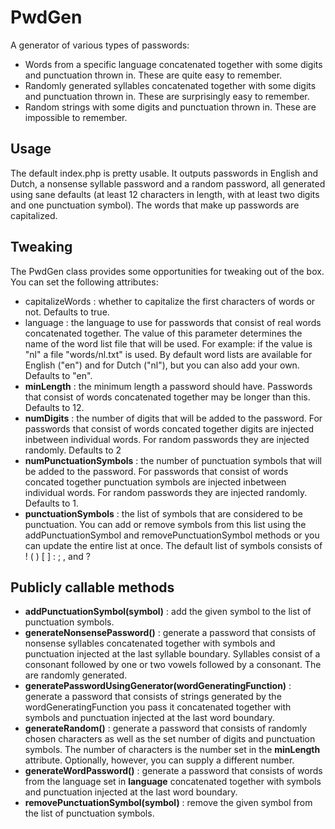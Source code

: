 # PwdGen

A generator of various types of passwords:

* Words from a specific language concatenated together with some digits and punctuation thrown in. These are quite easy to remember.
* Randomly generated syllables concatenated together with some digits and punctuation thrown in. These are surprisingly easy to remember.
* Random strings with some digits and punctuation thrown in. These are impossible to remember.

## Usage

The default index.php is pretty usable. It outputs passwords in English and Dutch, a nonsense syllable password and a random password, all generated using sane defaults (at least 12 characters in length, with at least two digits and one punctuation symbol). The words that make up passwords are capitalized.

## Tweaking

The PwdGen class provides some opportunities for tweaking out of the box. You can set the following attributes:

* capitalizeWords : whether to capitalize the first characters of words or not. Defaults to true.
* language : the language to use for passwords that consist of real words concatenated together. The value of this parameter determines the name of the word list file that will be used. For example: if the value is "nl" a file "words/nl.txt" is used. By default word lists are available for English ("en") and for Dutch ("nl"), but you can also add your own. Defaults to "en".
* **minLength** : the minimum length a password should have. Passwords that consist of words concatenated together may be longer than this. Defaults to 12.
* **numDigits** : the number of digits that will be added to the password. For passwords that consist of words concated together digits are injected inbetween individual words. For random passwords they are injected randomly. Defaults to 2
* **numPunctuationSymbols** : the number of punctuation symbols that will be added to the password. For passwords that consist of words concated together punctuation symbols are injected inbetween individual words. For random passwords they are injected randomly. Defaults to 1.
* **punctuationSymbols** : the list of symbols that are considered to be punctuation. You can add or remove symbols from this list using the addPunctuationSymbol and removePunctuationSymbol methods or you can update the entire list at once. The default list of symbols consists of ! ( ) [ ] : ; , and ?
## Publicly callable methods

* **addPunctuationSymbol(symbol)** : add the given symbol to the list of punctuation symbols.
* **generateNonsensePassword()** : generate a password that consists of nonsense syllables concatenated together with symbols and punctuation injected at the last syllable boundary. Syllables consist of a consonant followed by one or two vowels followed by a consonant. The are randomly generated.
* **generatePasswordUsingGenerator(wordGeneratingFunction)** : generate a password that consists of strings generated by the wordGeneratingFunction you pass it concatenated together with symbols and punctuation injected at the last word boundary.
* **generateRandom()** : generate a password that consists of randomly chosen characters as well as the set number of digits and punctuation symbols. The number of characters is the number set in the **minLength** attribute. Optionally, however, you can supply a different number.
* **generateWordPassword()** : generate a password that consists of words from the language set in **language** concatenated together with symbols and punctuation injected at the last word boundary.
* **removePunctuationSymbol(symbol)** : remove the given symbol from the list of punctuation symbols.
